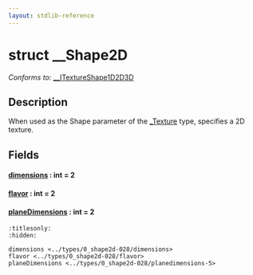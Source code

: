 ```yaml
---
layout: stdlib-reference
---
```


# struct \_\_Shape2D

*Conforms to:* [\_\_ITextureShape1D2D3D](../../interfaces/0_itextureshape1d2d3d-023agik/index.html)

## Description

When used as the <span class='code'>Shape</span> parameter of the <span class='code'><a href="../0texture-01/index.html" class="code_type">_Texture</a></span> type, specifies a 2D texture.


## Fields

####  <a id="decl-dimensions"></a>[dimensions](dimensions.html) : int = 2
####  <a id="decl-flavor"></a>[flavor](flavor.html) : int = 2
####  <a id="decl-planeDimensions"></a>[planeDimensions](planedimensions-5.html) : int = 2


```{toctree}
:titlesonly:
:hidden:

dimensions <../types/0_shape2d-028/dimensions>
flavor <../types/0_shape2d-028/flavor>
planeDimensions <../types/0_shape2d-028/planedimensions-5>
```

